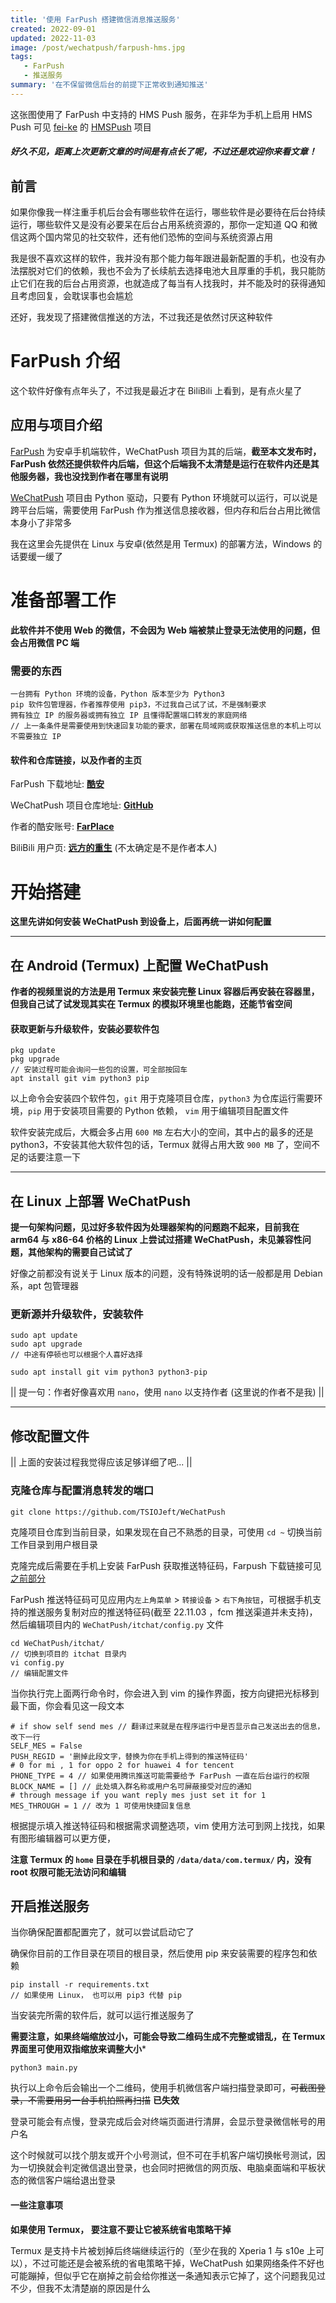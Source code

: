 ```yaml
---
title: '使用 FarPush 搭建微信消息推送服务'
created: 2022-09-01
updated: 2022-11-03
image: /post/wechatpush/farpush-hms.jpg
tags: 
   - FarPush
   - 推送服务
summary: '在不保留微信后台的前提下正常收到通知推送'
---
```


这张图使用了 FarPush 中支持的 HMS Push 服务，在非华为手机上启用 HMS Push 可见 [fei-ke](https://github.com/fei-ke/) 的 [HMSPush](https://github.com/fei-ke/HMSPush) 项目

##### 好久不见，距离上次更新文章的时间是有点长了呢，不过还是欢迎你来看文章！

## 前言

如果你像我一样注重手机后台会有哪些软件在运行，哪些软件是必要待在后台持续运行，哪些软件又是没有必要呆在后台占用系统资源的，那你一定知道 QQ 和微信这两个国内常见的社交软件，还有他们恐怖的空间与系统资源占用

我是很不喜欢这样的软件，我并没有那个能力每年跟进最新配置的手机，也没有办法摆脱对它们的依赖，我也不会为了长续航去选择电池大且厚重的手机，我只能防止它们在我的后台占用资源，也就造成了每当有人找我时，并不能及时的获得通知且考虑回复，会耽误事也会尴尬

还好，我发现了搭建微信推送的方法，不过我还是依然讨厌这种软件

# FarPush 介绍

这个软件好像有点年头了，不过我是最近才在 BiliBili 上看到，是有点火星了

## 应用与项目介绍

[FarPush](https://www.coolapk.com/apk/com.farplace.farpush) 为安卓手机端软件，WeChatPush 项目为其的后端，**截至本文发布时，FarPush 依然还提供软件内后端，但这个后端我不太清楚是运行在软件内还是其他服务器，我也没找到作者在哪里有说明**

[WeChatPush](https://github.com/TSIOJeft/WeChatPush) 项目由 Python 驱动，只要有 Python 环境就可以运行，可以说是跨平台后端，需要使用 FarPush 作为推送信息接收器，但内存和后台占用比微信本身小了非常多

我在这里会先提供在 Linux 与安卓(依然是用 Termux) 的部署方法，Windows 的话要缓一缓了

# 准备部署工作

**此软件并不使用 Web 的微信，不会因为 Web 端被禁止登录无法使用的问题，但会占用微信 PC 端**

### 需要的东西

```
一台拥有 Python 环境的设备，Python 版本至少为 Python3
pip 软件包管理器，作者推荐使用 pip3，不过我自己试了试，不是强制要求
拥有独立 IP 的服务器或拥有独立 IP 且懂得配置端口转发的家庭网络
// 上一条条件是需要使用到快速回复功能的要求，部署在局域网或获取推送信息的本机上可以不需要独立 IP
```

#### 软件和仓库链接，以及作者的主页

FarPush 下载地址: [__酷安__](https://www.coolapk.com/apk/com.farplace.farpush)

WeChatPush 项目仓库地址: [__GitHub__](https://github.com/TSIOJeft/WeChatPush)

作者的酷安账号: [__FarPlace__](https://www.coolapk.com/u/2838135)

BiliBili 用户页: [__远方的重生__](https://sapce.bilibili.com/10721579) (不太确定是不是作者本人) 

# 开始搭建

**这里先讲如何安装 WeChatPush 到设备上，后面再统一讲如何配置**

------------

## 在 Android (Termux) 上配置 WeChatPush

**作者的视频里说的方法是用 Termux 来安装完整 Linux 容器后再安装在容器里，但我自己试了试发现其实在 Termux 的模拟环境里也能跑，还能节省空间**

#### 获取更新与升级软件，安装必要软件包

```
pkg update
pkg upgrade
// 安装过程可能会询问一些包的设置，可全部按回车
apt install git vim python3 pip
```

以上命令会安装四个软件包，`git` 用于克隆项目仓库，`python3` 为仓库运行需要环境，`pip` 用于安装项目需要的 Python 依赖， `vim` 用于编辑项目配置文件

软件安装完成后，大概会多占用 `600 MB` 左右大小的空间，其中占的最多的还是 python3，不安装其他大软件包的话，Termux 就得占用大致 `900 MB` 了，空间不足的话要注意一下

------------

## 在 Linux 上部署 WeChatPush

**提一句架构问题，见过好多软件因为处理器架构的问题跑不起来，目前我在 arm64 与 x86-64 价格的 Linux 上尝试过搭建 WeChatPush，未见兼容性问题，其他架构的需要自己试试了**

好像之前都没有说关于 Linux 版本的问题，没有特殊说明的话一般都是用 Debian 系，apt 包管理器

### 更新源并升级软件，安装软件

```
sudo apt update
sudo apt upgrade
// 中途有停顿也可以根据个人喜好选择
```

```
sudo apt install git vim python3 python3-pip
```

|| 提一句：作者好像喜欢用 `nano`，使用 `nano` 以支持作者 (这里说的作者不是我) ||

------------

## 修改配置文件

|| 上面的安装过程我觉得应该足够详细了吧... ||

### 克隆仓库与配置消息转发的端口

```
git clone https://github.com/TSIOJeft/WeChatPush
```

克隆项目仓库到当前目录，如果发现在自己不熟悉的目录，可使用 `cd ~` 切换当前工作目录到用户根目录

克隆完成后需要在手机上安装 FarPush 获取推送特征码，Farpush 下载链接可见[之前部分](/post/wechatpush/#准备部署工作)

FarPush 推送特征码可见应用内`左上角菜单` > `转接设备` > `右下角按钮`，可根据手机支持的推送服务复制对应的推送特征码(截至 22.11.03 ，fcm 推送渠道并未支持)，然后编辑项目内的 `WeChatPush/itchat/config.py` 文件

```
cd WeChatPush/itchat/ 
// 切换到项目的 itchat 目录内
vi config.py
// 编辑配置文件
```

当你执行完上面两行命令时，你会进入到 vim 的操作界面，按方向键把光标移到最下面，你会看见这一段文本

```
# if show self send mes // 翻译过来就是在程序运行中是否显示自己发送出去的信息，改下一行
SELF_MES = False
PUSH_REGID = '删掉此段文字，替换为你在手机上得到的推送特征码'
# 0 for mi , 1 for oppo 2 for huawei 4 for tencent 
PHONE_TYPE = 4 // 如果使用腾讯推送可能需要给予 FarPush 一直在后台运行的权限
BLOCK_NAME = [] // 此处填入群名称或用户名可屏蔽接受对应的通知
# through message if you want reply mes just set it for 1
MES_THROUGH = 1 // 改为 1 可使用快捷回复信息
```

根据提示填入推送特征码和根据需求调整选项，vim 使用方法可到网上找找，如果有图形编辑器可以更方便，

**注意 Termux 的 `home` 目录在手机根目录的 `/data/data/com.termux/` 内，没有 root 权限可能无法访问和编辑**

## 开启推送服务

当你确保配置都配置完了，就可以尝试启动它了

确保你目前的工作目录在项目的根目录，然后使用 pip 来安装需要的程序包和依赖

```
pip install -r requirements.txt
// 如果使用 Linux， 也可以用 pip3 代替 pip
```

当安装完所需的软件后，就可以运行推送服务了

**需要注意，如果终端缩放过小，可能会导致二维码生成不完整或错乱，在 Termux 界面里可使用双指缩放来调整大小***

```
python3 main.py
```

执行以上命令后会输出一个二维码，使用手机微信客户端扫描登录即可，~~可截图登录，不需要用另一台手机拍照再扫描~~ **已失效**

登录可能会有点慢，登录完成后会对终端页面进行清屏，会显示登录微信帐号的用户名

这个时候就可以找个朋友或开个小号测试，但不可在手机客户端切换帐号测试，因为一切换就会判定微信退出登录，也会同时把微信的网页版、电脑桌面端和平板状态的微信客户端给退出登录

#### 一些注意事项

**如果使用 Termux， 要注意不要让它被系统省电策略干掉**

Termux 是支持卡片被划掉后终端继续运行的（至少在我的 Xperia 1 与 s10e 上可以），不过可能还是会被系统的省电策略干掉，WeChatPush 如果网络条件不好也可能蹦掉，但似乎它在崩掉之前会给你推送一条通知表示它掉了，这个问题我见过不少，但我不太清楚崩的原因是什么
